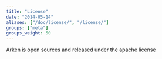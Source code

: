 ```yaml
---
title: "License"
date: "2014-05-14"
aliases: ["/doc/license/", "/license/"]
groups: ["meta"]
groups_weight: 50
---
```


Arken is open sources and released under the apache license